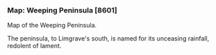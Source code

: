 ### Map: Weeping Peninsula [8601]

Map of the Weeping Peninsula.

The peninsula, to Limgrave's south, is named for its unceasing rainfall, redolent of lament.